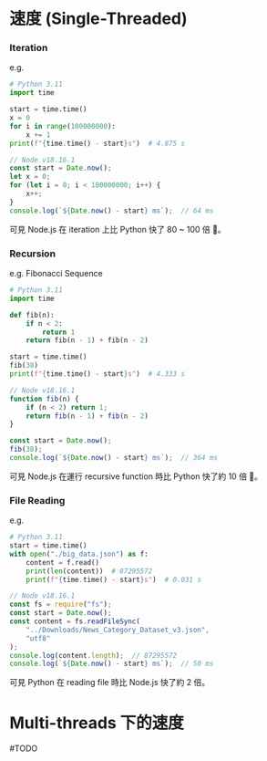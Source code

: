 # 速度 (Single-Threaded)

### Iteration

e.g.

```Python
# Python 3.11
import time

start = time.time()
x = 0
for i in range(100000000):
    x += 1
print(f"{time.time() - start}s")  # 4.875 s
```

```JavaScript
// Node v18.16.1
const start = Date.now();
let x = 0;
for (let i = 0; i < 100000000; i++) {
    x++;
}
console.log(`${Date.now() - start} ms`);  // 64 ms
```

可見 Node.js 在 iteration 上比 Python 快了 80 ~ 100 倍 🚀。

### Recursion

e.g. Fibonacci Sequence

```Python
# Python 3.11
import time

def fib(n):
    if n < 2:
        return 1
    return fib(n - 1) + fib(n - 2)

start = time.time()
fib(38)
print(f"{time.time() - start}s")  # 4.333 s
```

```JavaScript
// Node v18.16.1
function fib(n) {
    if (n < 2) return 1;
    return fib(n - 1) + fib(n - 2)
}

const start = Date.now();
fib(38);
console.log(`${Date.now() - start} ms`);  // 364 ms
```

可見 Node.js 在運行 recursive function 時比 Python 快了約 10 倍 🚀。

### File Reading

e.g.

```Python
# Python 3.11
start = time.time()
with open("./big_data.json") as f:
    content = f.read()
    print(len(content))  # 87295572
    print(f"{time.time() - start}s")  # 0.031 s
```

```JavaScript
// Node v18.16.1
const fs = require("fs");
const start = Date.now();
const content = fs.readFileSync(
    "../Downloads/News_Category_Dataset_v3.json",
    "utf8"
);
console.log(content.length);  // 87295572
console.log(`${Date.now() - start} ms`);  // 50 ms
```

可見 Python 在 reading file 時比 Node.js 快了約 2 倍。

# Multi-threads 下的速度

#TODO 
